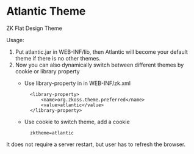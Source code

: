 Atlantic Theme
========

ZK Flat Design Theme

Usage:

1. Put atlantic.jar in WEB-INF/lib, then Atlantic will become your default theme if there is no other themes.
2. Now you can also dynamically switch between different themes by cookie or library property
	* Use library-property in in WEB-INF/zk.xml

			<library-property>
				<name>org.zkoss.theme.preferred</name>
				<value>atlantic</value>
			</library-property>
	* Use cookie to switch theme, add a cookie

			zktheme=atlantic

It does not require a server restart, but user has to refresh the browser.
